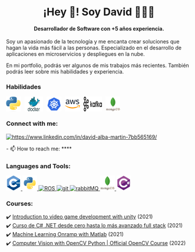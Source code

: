 
# <center>¡Hey 👋! Soy David 👨🏻‍💻 </center>

#### <center>Desarrollador de Software con +5 años experiencia. </center>

Soy un apasionado de la tecnología y me encanta crear soluciones que hagan la vida más fácil a las personas. Especializado en el desarrollo de aplicaciones en microservicios y despliegues en la nube.

En mi portfolio, podrás ver algunos de mis trabajos más recientes. También podrás leer sobre mis habilidades y experiencia.

### Habilidades

<img align="center" src="assets/img/Python-icon.png" alt="drawing" height="40px" width="40px" style='margin-right:6px'/>
<img align="center" src="assets/img/docker-icon.png" alt="drawing" height="40px" width="50px" style='margin-right:6px'/>
<img align="center" src="assets/img/kubernetes-icon.png" alt="drawing" height="40px" width="40px" style='margin-right:6px'/>
<img align="center" src="assets/img/aws-icon.png" alt="drawing" height="40px" width="40px" style='margin-right:6px'/>
<img align="center" src="assets/img/kafka-icon.png" alt="drawing" height="40px" width="50px" style='margin-right:6px'/>
<img align="center" src="assets/img/mongo-icon.webp" alt="drawing" height="40px" width="40px" style='margin-right:6px'/>

<h3 align="left">Connect with me:</h3>
<p align="left">
<a href="https://www.linkedin.com/in/david-alba-martin-7bb565169/" target="blank"><img align="center" src="https://raw.githubusercontent.com/rahuldkjain/github-profile-readme-generator/master/src/images/icons/Social/linked-in-alt.svg" alt="https://www.linkedin.com/in/david-alba-martin-7bb565169/" height="40" width="40" /></a>
</p>
- 📫 How to reach me: **<daviid.am28@gmail.com>**
<h3 align="left">Languages and Tools:</h3>
<p align="left">
<a href="https://www.w3schools.com/cpp/" target="_blank" rel="noreferrer"> <img src="https://raw.githubusercontent.com/devicons/devicon/master/icons/cplusplus/cplusplus-original.svg" alt="cplusplus" width="40" height="40"/> </a>
<a href="https://www.python.org" target="_blank" rel="noreferrer"> <img src="https://raw.githubusercontent.com/devicons/devicon/master/icons/python/python-original.svg" alt="python" width="40" height="40"/> </a>
<a href="https://www.ros.org/" rel="noreferrer"> <img src="https://upload.wikimedia.org/wikipedia/commons/b/bb/Ros_logo.svg" alt="ROS" width="40" height="40"/> </a>
<a href="https://git-scm.com/" target="_blank" rel="noreferrer"> <img src="https://www.vectorlogo.zone/logos/git-scm/git-scm-icon.svg" alt="git" width="40" height="40"/> </a>
<a href="https://www.rabbitmq.com" target="_blank" rel="noreferrer"> <img src="https://www.vectorlogo.zone/logos/rabbitmq/rabbitmq-icon.svg" alt="rabbitMQ" width="40" height="40"/> </a>
<a href="https://www.mongodb.com/" target="_blank" rel="noreferrer"> <img src="https://raw.githubusercontent.com/devicons/devicon/master/icons/mongodb/mongodb-original-wordmark.svg" alt="mongodb" width="40" height="40"/> </a>
<a href="https://www.w3schools.com/cs/" target="_blank" rel="noreferrer"> <img src="https://raw.githubusercontent.com/devicons/devicon/master/icons/csharp/csharp-original.svg" alt="csharp" width="40" height="40"/> </a></p>

<h3 align="left">Courses:</h3>

✔️ <a href="https://www.edx.org/es/course/introduction-to-video-game-development-with-unity" target="_blank">Introduction to video game development with unity</a> (2021)  
✔️ <a href="https://www.udemy.com/course/curso-de-c-sharp-net-core-desde-cero/" target="_blank">Curso de C# .NET desde cero hasta lo más avanzado full stack</a> (2021)  
✔️ <a href="https://matlabacademy.mathworks.com/es/details/machine-learning-onramp/machinelearning" target="_blank">Machine Learning Onramp with Matlab</a> (2021)  
✔️ <a href="https://www.udemy.com/course/computer-vision-with-opencv-official-opencv-free-course" target="_blank">Computer Vision with OpenCV Python | Official OpenCV Course</a> (2022)  
